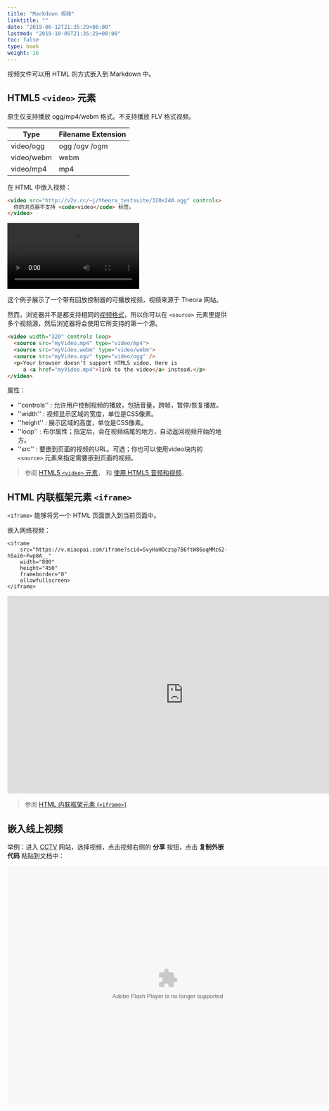 ```yaml
---
title: "Markdown 视频"
linktitle: ""
date: "2019-06-12T21:35:29+08:00"
lastmod: "2019-10-05T21:35:29+08:00"
toc: false
type: book
weight: 16
---
```


视频文件可以用 HTML 的方式嵌入到 Markdown 中。

## HTML5 `<video>` 元素

原生仅支持播放 ogg/mp4/webm 格式。不支持播放 FLV 格式视频。

| Type | Filename Extension |
| ----- | ------------------- |
|video/ogg |ogg /ogv /ogm |
|video/webm |webm |
|video/mp4 |mp4 |

在 HTML 中嵌入视频：

```html
<video src="http://v2v.cc/~j/theora_testsuite/320x240.ogg" controls>
  你的浏览器不支持 <code>video</code> 标签。
</video>
```

<video src="http://v2v.cc/~j/theora_testsuite/320x240.ogg" controls>
  你的浏览器不支持 <code>video</code> 标签。
</video>


这个例子展示了一个带有回放控制器的可播放视频，视频来源于 Theora 网站。

然而，浏览器并不是都支持相同的[视频格式](https://developer.mozilla.org/zh-CN/docs/Web/HTML/Supported_media_formats)，所以你可以在 `<source>` 元素里提供多个视频源，然后浏览器将会使用它所支持的第一个源。

```html
<video width="320" controls loop>
  <source src="myVideo.mp4" type="video/mp4">
  <source src="myVideo.webm" type="video/webm">
  <source src="myVideo.ogv" type="video/ogg" />
  <p>Your browser doesn't support HTML5 video. Here is
     a <a href="myVideo.mp4">link to the video</a> instead.</p>
</video>
```

属性：

* ''controls'' : 允许用户控制视频的播放，包括音量，跨帧，暂停/恢复播放。
* ''width'' : 视频显示区域的宽度，单位是CSS像素。
* ''height'' : 展示区域的高度，单位是CSS像素。
* ''loop'' : 布尔属性；指定后，会在视频结尾的地方，自动返回视频开始的地方。
* ''src'' : 要嵌到页面的视频的URL。可选；你也可以使用video块内的 `<source>` 元素来指定需要嵌到页面的视频。

> 参阅 [HTML5 `<video>` 元素](https://developer.mozilla.org/zh-CN/docs/Web/HTML/Element/video)， 和 [使用 HTML5 音频和视频](https://developer.mozilla.org/zh-CN/docs/Web/Guide/HTML/Using_HTML5_audio_and_video)。



## HTML 内联框架元素 `<iframe>`

`<iframe>` 能够将另一个 HTML 页面嵌入到当前页面中。

嵌入网络视频：

```
<iframe 
    src="https://v.miaopai.com/iframe?scid=SvyHaHOczsp7B6ftW86oqMMz62-h5ai6~Fwp8A__"
    width="800" 
    height="450" 
    frameborder="0" 
    allowfullscreen>
</iframe>
```

<iframe 
    src="https://v.miaopai.com/iframe?scid=SvyHaHOczsp7B6ftW86oqMMz62-h5ai6~Fwp8A__"
    width="800" 
    height="450" 
    frameborder="0" 
    allowfullscreen>
</iframe>

> 参阅 [HTML 内联框架元素 (`<iframe>`)](https://developer.mozilla.org/zh-CN/docs/Web/HTML/Element/iframe)



## 嵌入线上视频

举例：进入 [CCTV](http://tv.cctv.com/) 网站，选择视频，点击视频右侧的 **分享** 按钮，点击 **复制外嵌代码** 粘贴到文档中：

<embed id='v_player_cctv' width='730' height='545' flashvars='adCalls=http%3A//galaxy.bjcathay.com/s%3Fz%3Dcathay%26c%3D265%26op%3D1%26_page_group%3Ddianbo%26_subsite%3Dtvcctv%26_CHANNEL%3DPAGEKXC0xLPAnP9J56RRrh6i160121%26_sorts%3D%26_tvcctvpindao%3DCHAL1450953156045404%26_shipinji%3D%26_videoid%3D82debf490d9645e38d650a2823a40199%7B%21@%23%7Dhttp%3A//galaxy.bjcathay.com/s%3Fz%3Dcathay%26c%3D266%26op%3D1%26_page_group%3Ddianbo%26_subsite%3Dtvcctv%26_CHANNEL%3DPAGEKXC0xLPAnP9J56RRrh6i160121%26_sorts%3D%26_tvcctvpindao%3DCHAL1450953156045404%26_shipinji%3D%26_videoid%3D82debf490d9645e38d650a2823a40199%7B%21@%23%7Dhttp%3A//galaxy.bjcathay.com/s%3Fz%3Dcathay%26c%3D267%26op%3D1%26_page_group%3Ddianbo%26_subsite%3Dtvcctv%26_CHANNEL%3DPAGEKXC0xLPAnP9J56RRrh6i160121%26_sorts%3D%26_tvcctvpindao%3DCHAL1450953156045404%26_shipinji%3D%26_videoid%3D82debf490d9645e38d650a2823a40199%7B%21@%23%7Dhttp%3A//galaxy.bjcathay.com/s%3Fz%3Dcathay%26c%3D268%26op%3D1%26_page_group%3Ddianbo%26_subsite%3Dtvcctv%26_CHANNEL%3DPAGEKXC0xLPAnP9J56RRrh6i160121%26_sorts%3D%26_tvcctvpindao%3DCHAL1450953156045404%26_shipinji%3D%26_videoid%3D82debf490d9645e38d650a2823a40199%7B%21@%23%7Dhttp%3A//galaxy.bjcathay.com/s%3Fz%3Dcathay%26c%3D269%26op%3D1%26_page_group%3Ddianbo%26_subsite%3Dtvcctv%26_CHANNEL%3DPAGEKXC0xLPAnP9J56RRrh6i160121%26_sorts%3D%26_tvcctvpindao%3DCHAL1450953156045404%26_shipinji%3D%26_videoid%3D82debf490d9645e38d650a2823a40199%7B%21@%23%7Dhttp%3A//galaxy.bjcathay.com/s%3Fz%3Dcathay%26c%3D270%26op%3D1%26_page_group%3Ddianbo%26_subsite%3Dtvcctv%26_CHANNEL%3DPAGEKXC0xLPAnP9J56RRrh6i160121%26_sorts%3D%26_tvcctvpindao%3DCHAL1450953156045404%26_shipinji%3D%26_videoid%3D82debf490d9645e38d650a2823a40199&adAfter=http%3A//galaxy.bjcathay.com/s%3Fz%3Dcathay%26c%3D271%26op%3D1%26_page_group%3Ddianbo%26_subsite%3Dtvcctv%26_CHANNEL%3DPAGEKXC0xLPAnP9J56RRrh6i160121%26_sorts%3D%26_tvcctvpindao%3DCHAL1450953156045404%26_shipinji%3D%26_videoid%3D82debf490d9645e38d650a2823a40199&adPause=http%3A//galaxy.bjcathay.com/s%3Fz%3Dcathay%26c%3D274%26op%3D1%26_page_group%3Ddianbo%26_subsite%3Dtvcctv%26_CHANNEL%3DPAGEKXC0xLPAnP9J56RRrh6i160121%26_sorts%3D%26_tvcctvpindao%3DCHAL1450953156045404%26_shipinji%3D%26_videoid%3D82debf490d9645e38d650a2823a40199&adBanner=http%3A//galaxy.bjcathay.com/s%3Fz%3Dcathay%26c%3D276%26op%3D1%26_page_group%3Ddianbo%26_subsite%3Dtvcctv%26_CHANNEL%3DPAGEKXC0xLPAnP9J56RRrh6i160121%26_sorts%3D%26_tvcctvpindao%3DCHAL1450953156045404%26_shipinji%3D%26_videoid%3D82debf490d9645e38d650a2823a40199&videoId=YQYbpA0PAhIUszf3jS5190929&filePath=/flvxml/2009/10/14/&isAutoPlay=true&url=http://tv.cctv.com/2019/09/29/VIDE6YQYbpA0PAhIUszf3jS5190929.shtml?spm=C28340.P9dhkRStLqPh.E8KuwdzHZQNM.4&tai=news&configPath=http://js.player.cntv.cn/xml/config/outside.xml&widgetsConfig=http://js.player.cntv.cn/xml/widgetsConfig/common.xml&languageConfig=&hour24DataURL=VodCycleData.xml&outsideChannelId=channelBugu&videoCenterId=82debf490d9645e38d650a2823a40199' allowscriptaccess='always' allowfullscreen='true' menu='false' quality='best' bgcolor='#000000' name='v_player_cctv' src='http://player.cntv.cn/standard/cntvOutSidePlayer.swf' type='application/x-shockwave-flash' lk_mediaid='lk_juiceapp_mediaPopup_1257416656250' lk_media='yes'/>


​    



